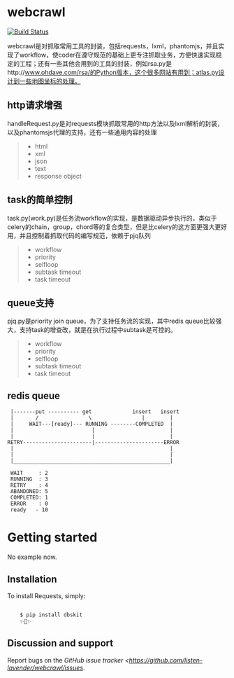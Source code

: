 # webcrawl
[![Build Status](https://api.travis-ci.org/listen-lavender/webcrawl.svg?branch=master)](https://api.travis-ci.org/listen-lavender/webcrawl)

webcrawl是对抓取常用工具的封装，包括requests，lxml，phantomjs，并且实现了workflow，使coder在遵守规范的基础上更专注抓取业务，方便快速实现稳定的工程；还有一些其他会用到的工具的封装，例如rsa.py是http://www.ohdave.com/rsa/的Python版本，这个很多网站有用到；atlas.py设计到一些地图坐标的处理。

## http请求增强
handleRequest.py是对requests模块抓取常用的http方法以及lxml解析的封装，以及phantomsjs代理的支持，还有一些通用内容的处理
>    - html 
>    - xml 
>    - json 
>    - text 
>    - response object 

## task的简单控制
task.py(work.py)是任务流workflow的实现，是数据驱动异步执行的，类似于celery的chain，group，chord等的复合类型，但是比celery的这方面更强大更好用，并且控制着抓取代码的编写规范，依赖于pjq队列
>    - workflow 
>    - priority 
>    - selfloop 
>    - subtask timeout 
>    - task timeout 

## queue支持
pjq.py是priority join queue，为了支持任务流的实现，其中redis queue比较强大，支持task的增查改，就是在执行过程中subtask是可控的。
>    - workflow 
>    - priority 
>    - selfloop 
>    - subtask timeout 
>    - task timeout 

## redis queue
```
 |-------put ---------- get             insert   insert
 |       /                \                |        |
 |     WAIT---[ready]--- RUNNING --------COMPLETED  |
 |                         |                        |
 |                         |                        |
RETRY----------------------|----------------------ERROR
 |                                                  |
 |                                                  |
 |__________________________________________________|

 WAIT     : 2
 RUNNING  : 3
 RETRY    : 4
 ABANDONED: 5
 COMPLETED: 1
 ERROR    : 0
 ready   - 10
```

# Getting started

No example now.

## Installation

To install Requests, simply:

````bash

    $ pip install dbskit
    ✨🍰✨
````

## Discussion and support

Report bugs on the *GitHub issue tracker <https://github.com/listen-lavender/webcrawl/issues*. 